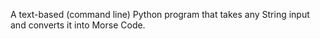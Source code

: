 A text-based (command line) Python program that takes any String input and converts it into Morse Code.


